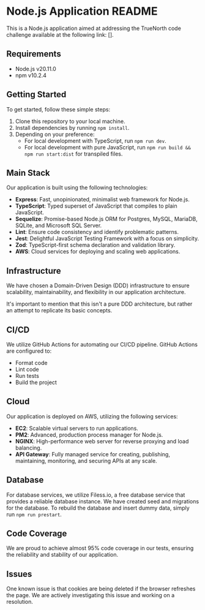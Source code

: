 # Node.js Application README

This is a Node.js application aimed at addressing the TrueNorth code challenge available at the following link: [].

## Requirements

- Node.js v20.11.0
- npm v10.2.4

## Getting Started

To get started, follow these simple steps:

1. Clone this repository to your local machine.
2. Install dependencies by running `npm install`.
3. Depending on your preference:
   - For local development with TypeScript, run `npm run dev`.
   - For local development with pure JavaScript, run `npm run build && npm run start:dist` for transpiled files.

## Main Stack

Our application is built using the following technologies:

- **Express**: Fast, unopinionated, minimalist web framework for Node.js.
- **TypeScript**: Typed superset of JavaScript that compiles to plain JavaScript.
- **Sequelize**: Promise-based Node.js ORM for Postgres, MySQL, MariaDB, SQLite, and Microsoft SQL Server.
- **Lint**: Ensure code consistency and identify problematic patterns.
- **Jest**: Delightful JavaScript Testing Framework with a focus on simplicity.
- **Zod**: TypeScript-first schema declaration and validation library.
- **AWS**: Cloud services for deploying and scaling web applications.

## Infrastructure

We have chosen a Domain-Driven Design (DDD) infrastructure to ensure scalability, maintainability, and flexibility in our application architecture.

It's important to mention that this isn't a pure DDD architecture, but rather an attempt to replicate its basic concepts.

## CI/CD

We utilize GitHub Actions for automating our CI/CD pipeline. GitHub Actions are configured to:

- Format code
- Lint code
- Run tests
- Build the project

## Cloud

Our application is deployed on AWS, utilizing the following services:

- **EC2**: Scalable virtual servers to run applications.
- **PM2**: Advanced, production process manager for Node.js.
- **NGINX**: High-performance web server for reverse proxying and load balancing.
- **API Gateway**: Fully managed service for creating, publishing, maintaining, monitoring, and securing APIs at any scale.

## Database

For database services, we utilize Filess.io, a free database service that provides a reliable database instance. We have created seed and migrations for the database. To rebuild the database and insert dummy data, simply run `npm run prestart`.

## Code Coverage

We are proud to achieve almost 95% code coverage in our tests, ensuring the reliability and stability of our application.

## Issues

One known issue is that cookies are being deleted if the browser refreshes the page. We are actively investigating this issue and working on a resolution.
